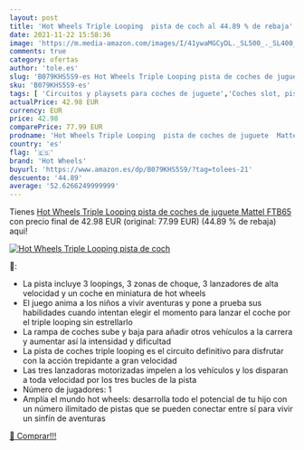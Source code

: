 ```yaml
---
layout: post
title: 'Hot Wheels Triple Looping  pista de coch al 44.89 % de rebaja'
date: 2021-11-22 15:58:36
image: 'https://m.media-amazon.com/images/I/41ywaMGCyDL._SL500_._SL400_.jpg'
comments: true
category: ofertas
author: 'tole.es'
slug: 'B079KHS5S9-es Hot Wheels Triple Looping pista de coches de juguete...'
sku: 'B079KHS5S9-es'
tags: [ 'Circuitos y playsets para coches de juguete','Coches slot, pistas y accesorios','Conjuntos de vehículos de motor para niños','Juguetes','Juguetes y juegos','Pistas slot','Vehículos de juguete para niños','hot wheels','mattel', ]
actualPrice: 42.98 EUR
currency: EUR
price: 42.98
comparePrice: 77.99 EUR
prodname: 'Hot Wheels Triple Looping  pista de coches de juguete  Mattel FTB65 '
country: 'es'
flag: '🇪🇸'
brand: 'Hot Wheels'
buyurl: 'https://www.amazon.es/dp/B079KHS5S9/?tag=tolees-21'
descuento: '44.89'
average: '52.6266249999999'
---
```


Tienes [Hot Wheels Triple Looping  pista de coches de juguete  Mattel FTB65 ](https://www.amazon.es/dp/B079KHS5S9/?tag=tolees-21) con precio final de  42.98 EUR (original: 77.99 EUR) (44.89 %  de rebaja) aqui!

[![Hot Wheels Triple Looping  pista de coch](https://m.media-amazon.com/images/I/41ywaMGCyDL._SL500_._SL400_.jpg)](https://www.amazon.es/dp/B079KHS5S9/?tag=tolees-21)

🔎:

- La pista incluye 3 loopings, 3 zonas de choque, 3 lanzadores de alta velocidad y un coche en miniatura de hot wheels
- El juego anima a los niños a vivir aventuras y pone a prueba sus habilidades cuando intentan elegir el momento para lanzar el coche por el triple looping sin estrellarlo
- La rampa de coches sube y baja para añadir otros vehículos a la carrera y aumentar así la intensidad y dificultad
- La pista de coches triple looping es el circuito definitivo para disfrutar con la acción trepidante a gran velocidad
- Las tres lanzadoras motorizadas impelen a los vehículos y los disparan a toda velocidad por los tres bucles de la pista
- Número de jugadores: 1
- Amplía el mundo hot wheels: desarrolla todo el potencial de tu hijo con un número ilimitado de pistas que se pueden conectar entre sí para vivir un sinfín de aventuras

[🛒 Comprar!!!](https://www.amazon.es/dp/B079KHS5S9/?tag=tolees-21)
